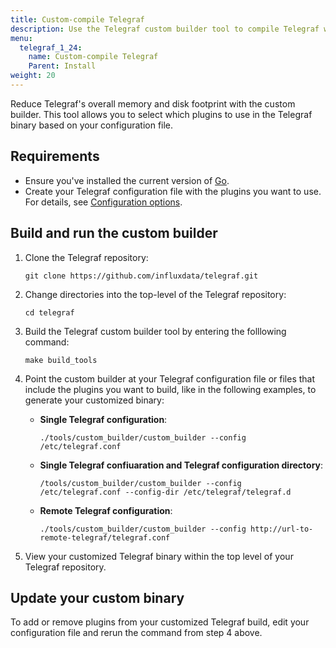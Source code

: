 ```yaml
---
title: Custom-compile Telegraf
description: Use the Telegraf custom builder tool to compile Telegraf with only the plugins you need and reduce the Telegraf binary size. 
menu:
  telegraf_1_24:
    name: Custom-compile Telegraf
    Parent: Install
weight: 20
---
```

Reduce Telegraf's overall memory and disk footprint with the custom builder. This tool allows you to select which plugins to use in the Telegraf binary based on your configuration file. 

## Requirements

- Ensure you've installed the current version of [Go](https://go.dev/). 
- Create your Telegraf configuration file with the plugins you want to use. For details, see [Configuration options](/telegraf/v1.24/configuration/).

## Build and run the custom builder

1. Clone the Telegraf repository:
    ```
    git clone https://github.com/influxdata/telegraf.git
    ```
2. Change directories into the top-level of the Telegraf repository:
    ```
    cd telegraf
    ```
3. Build the Telegraf custom builder tool by entering the folllowing command:
    ```
    make build_tools
    ```
4. Point the custom builder at your Telegraf configuration file or files that include the plugins you want to build, like in the following examples, to generate your customized binary:
    - **Single Telegraf configuration**: 
        ```
        ./tools/custom_builder/custom_builder --config /etc/telegraf.conf
        ```
    - **Single Telegraf confiuaration and Telegraf configuration directory**: 
        ```
        /tools/custom_builder/custom_builder --config
        /etc/telegraf.conf --config-dir /etc/telegraf/telegraf.d
        ```
    - **Remote Telegraf configuration**:
        ```
        ./tools/custom_builder/custom_builder --config http://url-to-remote-telegraf/telegraf.conf
        ```

5. View your customized Telegraf binary within the top level of your Telegraf repository.

## Update your custom binary

To add or remove plugins from your customized Telegraf build, edit your configuration file and rerun the command from step 4 above. 